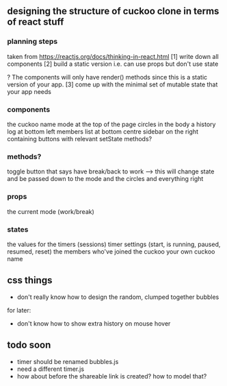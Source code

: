 ## designing the structure of cuckoo clone in terms of react stuff
### planning steps
taken from https://reactjs.org/docs/thinking-in-react.html
[1] write down all components
[2] build a static version i.e. can use props but don't use state

? The components will only have render() methods since this is a static version of your app. 
[3] come up with the minimal set of mutable state that your app needs

### components
the cuckoo name
mode at the top of the page
circles in the body
a history log at bottom left
members list at bottom centre
sidebar on the right containing buttons with relevant setState methods?

### methods?
toggle button that says have break/back to work --> this will change state and be passed down to the mode and the circles and everything right

### props
the current mode (work/break)

### states
the values for the timers (sessions)
timer settings (start, is running, paused, resumed, reset)
the members who've joined the cuckoo
your own cuckoo name 

## css things
* don't really know how to design the random, clumped together bubbles

for later:
* don't know how to show extra history on mouse hover

## todo soon
* timer should be renamed bubbles.js
* need a different timer.js
* how about before the shareable link is created? how to model that?

